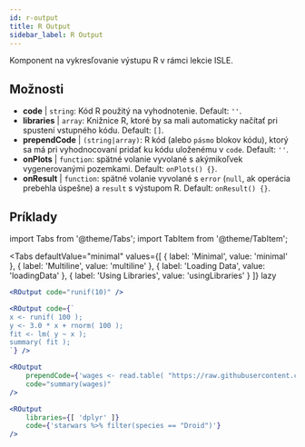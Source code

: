 ```yaml
---
id: r-output
title: R Output
sidebar_label: R Output
---
```


Komponent na vykresľovanie výstupu R v rámci lekcie ISLE.

## Možnosti

* __code__ | `string`: Kód R použitý na vyhodnotenie. Default: `''`.
* __libraries__ | `array`: Knižnice R, ktoré by sa mali automaticky načítať pri spustení vstupného kódu. Default: `[]`.
* __prependCode__ | `(string|array)`: R kód (alebo `pásmo` blokov kódu), ktorý sa má pri vyhodnocovaní pridať ku kódu uloženému v `code`. Default: `''`.
* __onPlots__ | `function`: spätné volanie vyvolané s akýmikoľvek vygenerovanými pozemkami. Default: `onPlots() {}`.
* __onResult__ | `function`: spätné volanie vyvolané s `error` (`null`, ak operácia prebehla úspešne) a `result` s výstupom R. Default: `onResult() {}`.


## Príklady

import Tabs from '@theme/Tabs';
import TabItem from '@theme/TabItem';

<Tabs
    defaultValue="minimal"
    values={[
        { label: 'Minimal', value: 'minimal' },
        { label: 'Multiline', value: 'multiline' },
        { label: 'Loading Data', value: 'loadingData' },
        { label: 'Using Libraries', value: 'usingLibraries' }
    ]}
    lazy
>

<TabItem value="minimal" >

```jsx live
<ROutput code="runif(10)" />
```

</TabItem>

<TabItem value="multiline" >

```jsx live
<ROutput code={`
x <- runif( 100 );
y <- 3.0 * x + rnorm( 100 );
fit <- lm( y ~ x );
summary( fit );
`} />
```

</TabItem>

<TabItem value="loadingData" >

```jsx live
<ROutput 
    prependCode={'wages <- read.table( "https://raw.githubusercontent.com/stdlib-js/stdlib/develop/lib/node_modules/%40stdlib/datasets/berndt-cps-wages-1985/data/data.csv", header=TRUE, sep=",")'} 
    code="summary(wages)"
/>
```

</TabItem>

<TabItem value="usingLibraries" >

```jsx live
<ROutput 
    libraries={[ 'dplyr' ]}
    code={'starwars %>% filter(species == "Droid")'}
/>
```

</TabItem>

</Tabs>
